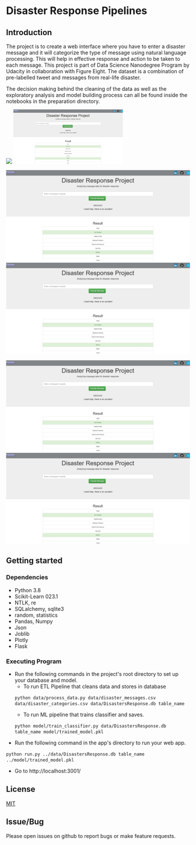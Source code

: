 # Disaster Response Pipelines

## Introduction
The project is to create a web interface where you have to enter a disaster message and it will categorize the type of message using natural language processing. This will help in effective response and action to be taken to each message. This project is part of Data Science Nanodegree Program by Udacity in collaboration with Figure Eight. The dataset is a combination of pre-labelled tweet and messages from real-life disaster.

The decision making behind the cleaning of the data as well as the exploratory analysis and model building process can all be found inside the notebooks in the preparation directory.

<img src="github.com/Rpinto02/DisasterResponsePipelines/blob/master/app/templates/assets/Main_page.jpg" width="200"/> <img src="https://github.com/Rpinto02/DisasterResponsePipelines/blob/master/app/templates/assets/Classifier_page.jpg" width="300"/>

![alt-text-1](https://github.com/Rpinto02/DisasterResponsePipelines/blob/master/app/templates/assets/Classifier_page.jpg "Main Page") ![alt-text-2](https://github.com/Rpinto02/DisasterResponsePipelines/blob/master/app/templates/assets/Classifier_page.jpg "Classifer Page")

![alt text](https://github.com/Rpinto02/DisasterResponsePipelines/blob/master/app/templates/assets/Classifier_page.jpg)
![alt text](https://github.com/Rpinto02/DisasterResponsePipelines/blob/master/app/templates/assets/Classifier_page.jpg)

## Getting started

### Dependencies

* Python 3.8
* Scikit-Learn 023.1
* NTLK, re
* SQLalchemy, sqlite3
* random, statistics
* Pandas, Numpy
* Json
* Joblib
* Plotly
* Flask


### Executing Program

* Run the following commands in the project's root directory to set up your database and model.
  * To run ETL Pipeline that cleans data and stores in database
  ```
  python data/process_data.py data/disaster_messages.csv data/disaster_categories.csv data/DisastersResponse.db table_name
  ```
  * To run ML pipeline that trains classifier and saves.
  ```
  python model/train_classifier.py data/DisastersResponse.db table_name model/trained_model.pkl
  ```
* Run the following command in the app's directory to run your web app.
```
python run.py ../data/DisastersResponse.db table_name ../model/trained_model.pkl
```
* Go to http://localhost:3001/


## License
[MIT](https://opensource.org/licenses/MIT)

## Issue/Bug

Please open issues on github to report bugs or make feature requests.
